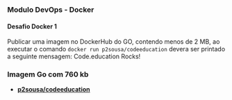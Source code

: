 ### Modulo DevOps - Docker

#### Desafio Docker 1

 Publicar uma imagem no DockerHub do GO, contendo menos de 2 MB, ao executar o comando `docker run p2sousa/codeeducation`
 devera ser printado a seguinte mensagem: Code.education Rocks!


### Imagem Go com 760 kb

 - **[p2sousa/codeeducation](https://hub.docker.com/r/p2sousa/codeeducation)**
